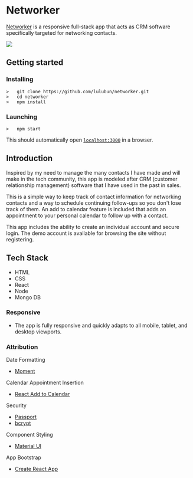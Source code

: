 <h1>Networker</h1>
<p><a href="https://be-a-networker.herokuapp.com/">Networker</a> is a responsive full-stack app that acts as CRM software specifically targeted for networking contacts.</p>
<img src="responsiveNetwork2.png">

## Getting started
### Installing
```
>   git clone https://github.com/lulubun/networker.git
>   cd networker
>   npm install
```
### Launching
```
>   npm start
```
This should automatically open [`localhost:3000`](http://localhost:3000) in a browser.

<h2>Introduction</h2>
<p>Inspired by my need to manage the many contacts I have made and will make in the tech community, this app is modeled after CRM (customer relationship management) software that I have used in the past in sales.</p>
<p>This is a simple way to keep track of contact information for networking contacts and a way to schedule continuing follow-ups so you don't lose track of them. An add to calendar feature is included that adds an appointment to your personal calendar to follow up with a contact.</p>
<p>This app includes the ability to create an individual account and secure login. The demo account is available for browsing the site without registering.</p>

<h2>Tech Stack</h2>
<ul>
  <li>HTML</li>
  <li>CSS</li>
  <li>React</li>
  <li>Node</li>
  <li>Mongo DB</li>
</ul>

<h3>Responsive</h3>
<ul>
  <li>The app is fully responsive and quickly adapts to all mobile, tablet, and desktop viewports.</li>
</ul>

<h3>Attribution</h3>
<p>Date Formatting</p>
<ul>
  <li><a href="https://momentjs.com/docs/">Moment</a></li>
</ul>  
<p>Calendar Appointment Insertion</p>
<ul>
  <li><a href="https://jasonsalzman.github.io/react-add-to-calendar/">React Add to Calendar</a></li>
</ul>  
<p>Security</p>
<ul>
  <li><a href="http://passportjs.org/">Passport</a></li>
  <li><a href="https://www.npmjs.com/package/bcrypt">bcrypt</a></li>
</ul>
<p>Component Styling</p>
<ul>
  <li><a href="http://www.material-ui.com/">Material UI</a></li>
</ul>  
<p>App Bootstrap</p>
<ul>
  <li><a href="https://github.com/facebookincubator/create-react-app">Create React App</a></li>
</ul>  
